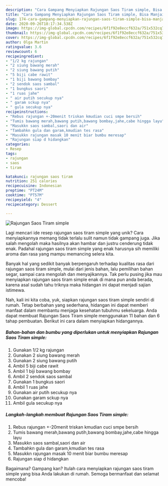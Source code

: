 ```yaml
---
description: "Cara Gampang Menyiapkan Rajungan Saos Tiram simple, Bisa Manjain Lidah"
title: "Cara Gampang Menyiapkan Rajungan Saos Tiram simple, Bisa Manjain Lidah"
slug: 174-cara-gampang-menyiapkan-rajungan-saos-tiram-simple-bisa-manjain-lidah
date: 2020-09-26T18:17:34.538Z
image: https://img-global.cpcdn.com/recipes/6f1f92e8eccf632a/751x532cq70/rajungan-saos-tiram-simple-foto-resep-utama.jpg
thumbnail: https://img-global.cpcdn.com/recipes/6f1f92e8eccf632a/751x532cq70/rajungan-saos-tiram-simple-foto-resep-utama.jpg
cover: https://img-global.cpcdn.com/recipes/6f1f92e8eccf632a/751x532cq70/rajungan-saos-tiram-simple-foto-resep-utama.jpg
author: Olga Martin
ratingvalue: 3.6
reviewcount: 6
recipeingredient:
- "1/2 kg rajungan"
- "2 siung bawang merah"
- "2 siung bawang putih"
- "5 biji cabe rawit"
- "1 biji bawang bombay"
- "2 sendok saos sambal"
- "1 bungkus saori"
- "1 ruas jahe"
- " air putih secukup nya"
- " garam sckup nya"
- " gula secukup nya"
recipeinstructions:
- "Rebus rajungan +-20menit triskan kmudian cuci smpe bersih"
- "Tumis bawang merah,bawang putih,bawang bombay,jahe,cabe hingga layu"
- "Masukkn saos sambal,saori dan air"
- "Tambahkn gula dan garam,kmudian tes rasa"
- "Masukkn rajungan masak 10 menit biar bumbu meresap"
- "Rajungan siap d hidangkan"
categories:
- Resep
tags:
- rajungan
- saos
- tiram

katakunci: rajungan saos tiram 
nutrition: 251 calories
recipecuisine: Indonesian
preptime: "PT24M"
cooktime: "PT57M"
recipeyield: "4"
recipecategory: Dessert

---
```



![Rajungan Saos Tiram simple](https://img-global.cpcdn.com/recipes/6f1f92e8eccf632a/751x532cq70/rajungan-saos-tiram-simple-foto-resep-utama.jpg)

Lagi mencari ide resep rajungan saos tiram simple yang unik? Cara menyiapkannya memang tidak terlalu sulit namun tidak gampang juga. Jika salah mengolah maka hasilnya akan hambar dan justru cenderung tidak enak. Padahal rajungan saos tiram simple yang enak harusnya sih memiliki aroma dan rasa yang mampu memancing selera kita.

Banyak hal yang sedikit banyak berpengaruh terhadap kualitas rasa dari rajungan saos tiram simple, mulai dari jenis bahan, lalu pemilihan bahan segar, sampai cara mengolah dan menyajikannya. Tak perlu pusing jika mau menyiapkan rajungan saos tiram simple enak di mana pun anda berada, karena asal sudah tahu triknya maka hidangan ini dapat menjadi sajian istimewa.




Nah, kali ini kita coba, yuk, siapkan rajungan saos tiram simple sendiri di rumah. Tetap berbahan yang sederhana, hidangan ini dapat memberi manfaat dalam membantu menjaga kesehatan tubuhmu sekeluarga. Anda dapat membuat Rajungan Saos Tiram simple menggunakan 11 bahan dan 6 tahap pembuatan. Berikut ini cara dalam menyiapkan hidangannya.

<!--inarticleads1-->

##### Bahan-bahan dan bumbu yang diperlukan untuk menyiapkan Rajungan Saos Tiram simple:

1. Gunakan 1/2 kg rajungan
1. Gunakan 2 siung bawang merah
1. Gunakan 2 siung bawang putih
1. Ambil 5 biji cabe rawit
1. Ambil 1 biji bawang bombay
1. Ambil 2 sendok saos sambal
1. Gunakan 1 bungkus saori
1. Ambil 1 ruas jahe
1. Gunakan  air putih secukup nya
1. Gunakan  garam sckup nya
1. Ambil  gula secukup nya




<!--inarticleads2-->

##### Langkah-langkah membuat Rajungan Saos Tiram simple:

1. Rebus rajungan +-20menit triskan kmudian cuci smpe bersih
1. Tumis bawang merah,bawang putih,bawang bombay,jahe,cabe hingga layu
1. Masukkn saos sambal,saori dan air
1. Tambahkn gula dan garam,kmudian tes rasa
1. Masukkn rajungan masak 10 menit biar bumbu meresap
1. Rajungan siap d hidangkan




Bagaimana? Gampang kan? Itulah cara menyiapkan rajungan saos tiram simple yang bisa Anda lakukan di rumah. Semoga bermanfaat dan selamat mencoba!
